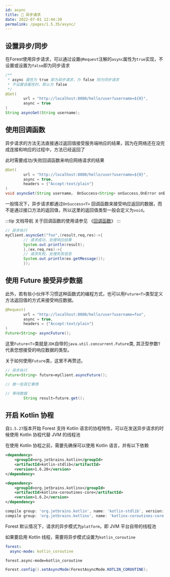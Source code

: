 ```yaml
---
id: async
title: 🍟 异步请求
date: 2022-07-01 12:44:20
permalink: /pages/1.5.35/async/
---
```


## 设置异步/同步

在Forest使用异步请求，可以通过设置`@Request`注解的`async`属性为`true`实现，不设置或设置为`false`即为同步请求

```java
/**
 * async 属性为 true 即为异步请求，为 false 则为同步请求
 * 不设置该属性时，默认为 false
 */
@Get(
        url = "http://localhost:8080/hello/user?username=${0}",
        async = true
)
String asyncGet(String username);
```

## 使用回调函数

异步请求的方法无法直接通过返回值接受服务端响应的结果，因为在网络还在没完成连接和响应的过程中，方法已经返回了

此时需要成功/失败回调函数来响应网络请求的结果

```java
@Get(
        url = "http://localhost:8080/hello/user?username=${0}",
        async = true,
        headers = {"Accept:text/plain"}
)
void asyncGet(String username， OnSuccess<String> onSuccess,OnError onError);
```

一般情况下，异步请求都通过`OnSuccess<T>`
回调函数来接受响应返回的数据，而不是通过接口方法的返回值，所以这里的返回值类型一般会定义为`void`。

:::tip 文档导航
关于回调函数的使用请参见 《[回调函数](/pages/1.5.35/callback/)》
:::

```java
// 异步执行
myClient.asyncGet("foo",(result,req,res)->{
        // 请求成功，处理响应结果
        System.out.println(result);
        },(ex,req,res)->{
        // 请求失败，处理失败信息
        System.out.println(ex.getMessage());
        });
```

## 使用 Future 接受异步数据

此外，若有些小伙伴不习惯这种函数式的编程方式，也可以用`Future<T>`类型定义方法返回值的方式来接受响应数据。

```java
@Request(
        url = "http://localhost:8080/hello/user?username=foo",
        async = true,
        headers = {"Accept:text/plain"}
)
Future<String> asyncFuture();
```

这里`Future<T>`类就是`JDK`自带的`java.util.concurrent.Future`类, 其泛型参数`T`代表您想接受的响应数据的类型。

关于如何使用`Future`类，这里不再赘述。

```java
// 异步执行
Future<String> future=myClient.asyncFuture();

// 做一些其它事情

// 等待数据
        String result=future.get();
```

## 开启 Kotlin 协程

自`1.5.27`版本开始 Forest 支持 Kotlin 语言的协程特性，可以在发送异步请求的时候使用 Kotlin 协程代替 JVM 的线程池

在使用 Kotlin 协程之前，需要先确保可以使用 Kotlin 语言，并有以下依赖

<code-group>
<code-block title="Maven" active>

```xml
<dependency>
    <groupId>org.jetbrains.kotlin</groupId>
    <artifactId>kotlin-stdlib</artifactId>
    <version>1.6.20</version>
</dependency>

<dependency>
    <groupId>org.jetbrains.kotlinx</groupId>
    <artifactId>kotlinx-coroutines-core</artifactId>
    <version>1.6.2</version>
</dependency>
```

</code-block>
<code-block title="Gradle">

```groovy
compile group: 'org.jetbrains.kotlin', name: 'kotlin-stdlib', version: '1.6.20'
compile group: 'org.jetbrains.kotlinx', name: 'kotlinx-coroutines-core', version: '1.6.2'
```

</code-block>
</code-group>

Forest 默认情况下，请求的异步模式为`platform`，即 JVM 平台自带的线程池

如果要启用 Kotlin 线程，需要将异步模式设置为`kotlin_coroutine`

<code-group>
<code-block title="Yaml" active>

```yaml
forest:
  async-mode: kotlin_coroutine
```

</code-block>

<code-block title="Properties">

```properties
forest.async-mode=kotlin_coroutine
```

</code-block>


<code-block title="原生 Java">

```java
Forest.config().setAsyncMode(ForestAsyncMode.KOTLIN_COROUTINE);
```

</code-block>
</code-group>

